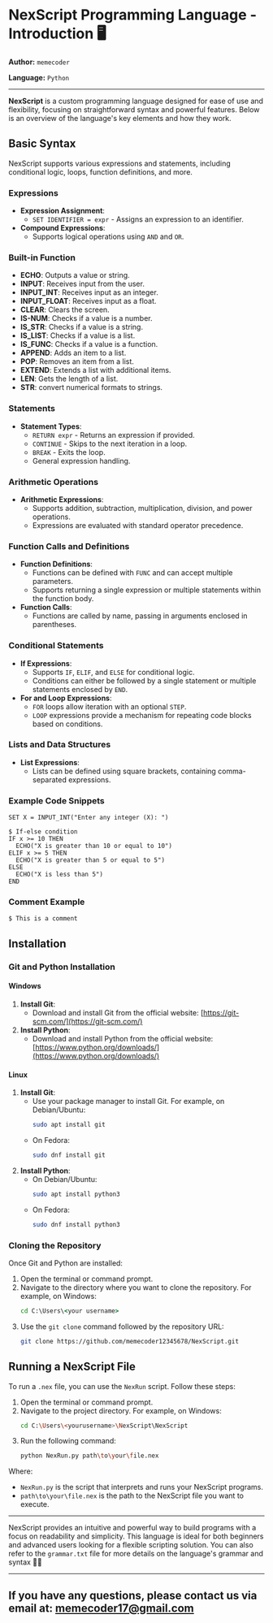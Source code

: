 # NexScript Programming Language - Introduction 🖥️

**Author:** `memecoder`

**Language:** `Python`

---

**NexScript** is a custom programming language designed for ease of use and flexibility, focusing on straightforward syntax and powerful features. Below is an overview of the language's key elements and how they work.

## Basic Syntax

NexScript supports various expressions and statements, including conditional logic, loops, function definitions, and more.

### Expressions
- **Expression Assignment**: 
  - `SET IDENTIFIER = expr` - Assigns an expression to an identifier.
- **Compound Expressions**: 
  - Supports logical operations using `AND` and `OR`.

### Built-in Function

- **ECHO**: Outputs a value or string.
- **INPUT**: Receives input from the user.
- **INPUT_INT**: Receives input as an integer.
- **INPUT_FLOAT**: Receives input as a float.
- **CLEAR**: Clears the screen.
- **IS-NUM**: Checks if a value is a number.
- **IS_STR**: Checks if a value is a string.
- **IS_LIST**: Checks if a value is a list.
- **IS_FUNC**: Checks if a value is a function.
- **APPEND**: Adds an item to a list.
- **POP**: Removes an item from a list.
- **EXTEND**: Extends a list with additional items.
- **LEN**: Gets the length of a list.
- **STR**: convert numerical formats to strings.


### Statements
- **Statement Types**: 
  - `RETURN expr` - Returns an expression if provided.
  - `CONTINUE` - Skips to the next iteration in a loop.
  - `BREAK` - Exits the loop.
  - General expression handling.

### Arithmetic Operations
- **Arithmetic Expressions**: 
  - Supports addition, subtraction, multiplication, division, and power operations.
  - Expressions are evaluated with standard operator precedence.

### Function Calls and Definitions
- **Function Definitions**: 
  - Functions can be defined with `FUNC` and can accept multiple parameters.
  - Supports returning a single expression or multiple statements within the function body.
- **Function Calls**: 
  - Functions are called by name, passing in arguments enclosed in parentheses.

### Conditional Statements
- **If Expressions**: 
  - Supports `IF`, `ELIF`, and `ELSE` for conditional logic.
  - Conditions can either be followed by a single statement or multiple statements enclosed by `END`.
- **For and Loop Expressions**: 
  - `FOR` loops allow iteration with an optional `STEP`.
  - `LOOP` expressions provide a mechanism for repeating code blocks based on conditions.

### Lists and Data Structures
- **List Expressions**: 
  - Lists can be defined using square brackets, containing comma-separated expressions.

### Example Code Snippets

```nexscript
SET X = INPUT_INT("Enter any integer (X): ")

$ If-else condition
IF x >= 10 THEN
  ECHO("X is greater than 10 or equal to 10")
ELIF x >= 5 THEN
  ECHO("X is greater than 5 or equal to 5")
ELSE
  ECHO("X is less than 5")
END
```

### Comment Example

```nexscript
$ This is a comment
```

## Installation

### Git and Python Installation

#### Windows
1. **Install Git**:
   - Download and install Git from the official website:
     [https://git-scm.com/](https://git-scm.com/)
2. **Install Python**:
   - Download and install Python from the official website:
     [https://www.python.org/downloads/](https://www.python.org/downloads/)

#### Linux
1. **Install Git**:
   - Use your package manager to install Git. For example, on Debian/Ubuntu:
     ```bash
     sudo apt install git
     ```
   - On Fedora:
     ```bash
     sudo dnf install git
     ```
2. **Install Python**:
   - On Debian/Ubuntu:
     ```bash
     sudo apt install python3
     ```
   - On Fedora:
     ```bash
     sudo dnf install python3
     ```

### Cloning the Repository 
Once Git and Python are installed:

1. Open the terminal or command prompt.
2. Navigate to the directory where you want to clone the repository. For example, on Windows:
   ```cmd
   cd C:\Users\<your username>
   ```
3. Use the `git clone` command followed by the repository URL:
   ```bash
   git clone https://github.com/memecoder12345678/NexScript.git
   ```

## Running a NexScript File

To run a `.nex` file, you can use the `NexRun` script. Follow these steps:

1. Open the terminal or command prompt.
2. Navigate to the project directory. For example, on Windows:
   ```bash
   cd C:\Users\<yourusername>\NexScript\NexScript
   ```
3. Run the following command:
   ```bash
   python NexRun.py path\to\your\file.nex
   ```

Where:
- `NexRun.py` is the script that interprets and runs your NexScript programs.
- `path\to\your\file.nex` is the path to the NexScript file you want to execute.
---
NexScript provides an intuitive and powerful way to build programs with a focus on readability and simplicity. This language is ideal for both beginners and advanced users looking for a flexible scripting solution. You can also refer to the `grammar.txt` file for more details on the language's grammar and syntax 📝🚀

---
If you have any questions, please contact us via email at: [memecoder17@gmail.com](mailto:memecoder17@gmail.com)
---

